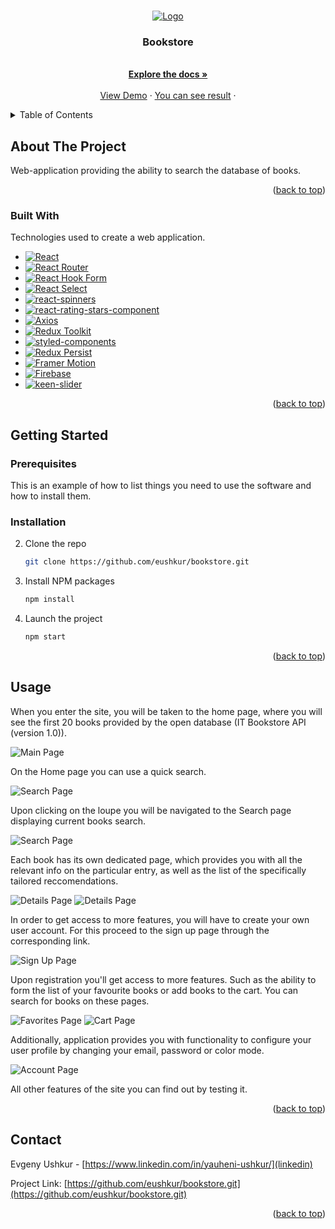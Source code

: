 <a name="readme-top"></a>

<br />
<div align="center">
  <a href="https://github.com/eushkur/bookstore.git">
    <img src="images/logo.png" alt="Logo" >
  </a>

  <h3 align="center">Bookstore</h3>

  <p align="center">
       <br />
    <a href="https://github.com/eushkur/bookstore.git"><strong>Explore the docs »</strong></a>
    <br />
    <br />
    <a href="https://github.com/eushkur/bookstore.git">View Demo</a>
    ·
    <a href="https://eushkur.github.io/bookstore/">You can see result</a>
    ·

  </p>
</div>

<details>
  <summary>Table of Contents</summary>
  <ol>
    <li>
      <a href="#about-the-project">About The Project</a>
      <ul>
        <li><a href="#built-with">Built With</a></li>
      </ul>
    </li>
    <li>
      <a href="#getting-started">Getting Started</a>
      <ul>
        <li><a href="#prerequisites">Prerequisites</a></li>
        <li><a href="#installation">Installation</a></li>
      </ul>
    </li>
    <li><a href="#usage">Usage</a></li>
    <li><a href="#contact">Contact</a></li>
  </ol>
</details>

## About The Project

Web-application providing the ability to search the database of books.

<p align="right">(<a href="#readme-top">back to top</a>)</p>

### Built With

Technologies used to create a web application.

- [![React][react.js]][react-url]
- [![React Router][reactrouter.com]][react-router-url]
- [![React Hook Form][react-hook-form.com]][react-hook-form-url]
- [![React Select][react-select.com]][react-select-url]
- [![react-spinners][react-spinners.com]][react-spinners-url]
- [![react-rating-stars-component][react-rating-stars-component.com]][react-rating-stars-component-url]
- [![Axios][axios-http.com]][axios-url]
- [![Redux Toolkit][redux-toolkit.js.org]][redux-url]
- [![styled-components][styled-components]][styled-components-url]
- [![Redux Persist][github.com/rt2zz/redux-persist]][persist-url]
- [![Framer Motion][framer.com]][framer-url]
- [![Firebase][firebase.google.com]][firebase-url]
- [![keen-slider][keen-slider.com]][keen-slider-url]

<p align="right">(<a href="#readme-top">back to top</a>)</p>

## Getting Started

### Prerequisites

This is an example of how to list things you need to use the software and how to install them.

### Installation

2. Clone the repo
   ```sh
   git clone https://github.com/eushkur/bookstore.git
   ```
3. Install NPM packages
   ```sh
   npm install
   ```
4. Launch the project
   ```sh
   npm start
   ```
   <p align="right">(<a href="#readme-top">back to top</a>)</p>

<!-- USAGE EXAMPLES -->

## Usage

When you enter the site, you will be taken to the home page, where you will see the first 20 books provided by the open database (IT Bookstore API (version 1.0)).

<img src="images/main-page.png" alt="Main Page" >

On the Home page you can use a quick search.

<img src="images/quick-search-page.png" alt="Search Page" >

Upon clicking on the loupe you will be navigated to the Search page displaying current books search.

<img src="images/search-page.png" alt="Search Page" >

Each book has its own dedicated page, which provides you with all the relevant info on the particular entry, as well as the list of the specifically tailored reccomendations.

<img src="images/details-page-1.png" alt="Details Page" >
<img src="images/details-page-2.png" alt="Details Page" >

In order to get access to more features, you will have to create your own user account. For this proceed to the sign up page through the corresponding link.

<img src="images/sign-up-page.png" alt="Sign Up Page" >

Upon registration you'll get access to more features. Such as the ability to form the list of your favourite books or add books to the cart. You can search for books on these pages.

<img src="images/favorites-page.png" alt="Favorites Page" >
<img src="images/cart-page.png" alt="Cart Page" >

Additionally, application provides you with functionality to configure your user profile by changing your email, password or color mode.

<img src="images/account-page.png" alt="Account Page" >

All other features of the site you can find out by testing it.

<p align="right">(<a href="#readme-top">back to top</a>)</p>

## Contact

Evgeny Ushkur - [https://www.linkedin.com/in/yauheni-ushkur/](linkedin)

Project Link: [https://github.com/eushkur/bookstore.git](https://github.com/eushkur/bookstore.git)

<p align="right">(<a href="#readme-top">back to top</a>)</p>

[linkedin-shield]: https://img.shields.io/badge/-LinkedIn-black.svg?style=for-the-badge&logo=linkedin&colorB=555
[linkedin-url]: https://www.linkedin.com/in/yauheni-ushkur/
[typescriptlang.org]: https://img.shields.io/badge/-Typescript-blue?style=for-the-badge&logo=typescript&logoColor=white
[typescript-url]: https://www.typescriptlang.org/
[react.js]: https://img.shields.io/badge/React-20232A?style=for-the-badge&logo=react&logoColor=61DAFB
[react-url]: https://reactjs.org/
[axios-http.com]: https://img.shields.io/badge/-axios-671ddf?style=for-the-badge&logo=axios&logoColor=white
[axios-url]: https://axios-http.com/ru/docs/intro
[firebase.google.com]: https://img.shields.io/badge/-firebase-5f6368?style=for-the-badge&logo=firebase&logoColor=orange
[firebase-url]: https://firebase.google.com/docs/
[redux-toolkit.js.org]: https://img.shields.io/badge/-redux--toolkit-764abc?style=for-the-badge&logo=redux&logoColor=white
[redux-url]: https://redux-toolkit.js.org/
[react-hook-form.com]: https://img.shields.io/badge/-react--hook--form-1e2a4a?style=for-the-badge&logo=react-hook-form&logoColor=ec5990
[react-hook-form-url]: https://react-hook-form.com/
[github.com/rt2zz/redux-persist]: https://img.shields.io/badge/-redux--persist-persist?style=for-the-badge
[persist-url]: https://github.com/rt2zz/redux-persist#readme
[framer.com]: https://img.shields.io/badge/-framer--motion-DD0031?style=for-the-badge&logo=framer&logoColor=black
[framer-url]: https://www.framer.com/
[react-select.com]: https://img.shields.io/badge/-react--select-FF3E00?style=for-the-badge
[react-select-url]: https://react-select.com/home
[reactrouter.com]: https://img.shields.io/badge/-react--router-563D7C?style=for-the-badge&logo=react-router&logoColor=white
[react-router-url]: https://reactrouter.com/
[styled-components]: https://img.shields.io/badge/-styled--components-35495E?style=for-the-badge&logo=styled-components&logoColor=pink
[styled-components-url]: https://styled-components.com/
[react-rating-stars-component.com]: https://img.shields.io/badge/-react--rating--stars--component%20%E2%AD%90%EF%B8%8F-orange?style=for-the-badge&logo
[react-rating-stars-component-url]: https://github.com/voronianski/react-star-rating-component
[keen-slider.com]: https://img.shields.io/badge/-keen--slider-blue?style=for-the-badge&logo
[keen-slider-url]: https://keen-slider.io/
[react-spinners.com]: https://img.shields.io/badge/-react--spinners-lightgrey?style=for-the-badge&logo
[react-spinners-url]: https://github.com/davidhu2000/react-spinners
